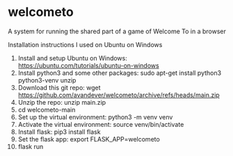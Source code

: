 # welcometo
A system for running the shared part of a game of Welcome To in a browser

Installation instructions I used on Ubuntu on Windows
1. Install and setup Ubuntu on Windows: https://ubuntu.com/tutorials/ubuntu-on-windows
2. Install python3 and some other packages: sudo apt-get install python3 python3-venv unzip
3. Download this git repo: wget https://github.com/avandever/welcometo/archive/refs/heads/main.zip
4. Unzip the repo: unzip main.zip
5. cd welcometo-main
6. Set up the virtual environment: python3 -m venv venv
7. Activate the virtual environment: source venv/bin/activate
8. Install flask: pip3 install flask
9. Set the flask app: export FLASK_APP=welcometo
10. flask run
